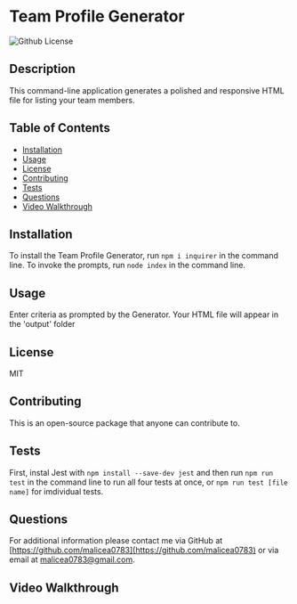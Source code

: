 # Team Profile Generator

![Github License](https://img.shields.io/badge/License-MIT-yellow.svg)

## Description

This command-line application generates a polished and responsive HTML file for listing your team members.

## Table of Contents

* [Installation](#Installation)
* [Usage](#Usage)
* [License](#License)
* [Contributing](#Contributing)
* [Tests](#Tests)
* [Questions](#Questions)
* [Video Walkthrough](#Video%Walkthrough)

## Installation

To install the Team Profile Generator, run ```npm i inquirer``` in the command line. To invoke the prompts, run ```node index``` in the command line.

## Usage

Enter criteria as prompted by the Generator. Your HTML file will appear in the 'output' folder

## License

MIT

## Contributing

This is an open-source package that anyone can contribute to.

## Tests

First, instal Jest with ```npm install --save-dev jest``` and then run ```npm run test``` in the command line to run all four tests at once, or ```npm run test [file name]``` for imdividual tests.

## Questions

For additional information please contact me via GitHub at [https://github.com/malicea0783](https://github.com/malicea0783) or via email at [malicea0783@gmail.com](mailto:malicea0783@gmail.com?subject=[GitHub]%Team%Profile%Generator).

## Video Walkthrough